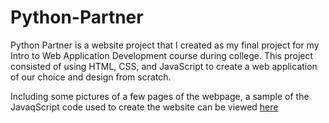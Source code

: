 # Python-Partner
Python Partner is a website project that I created as my final project for my Intro to Web Application Development course during college. This project consisted of using HTML, CSS, and JavaScript to create a web application of our choice and design from scratch.

Including some pictures of a few pages of the webpage, a sample of the JavaqScript code used to create the website can be viewed [here]()
